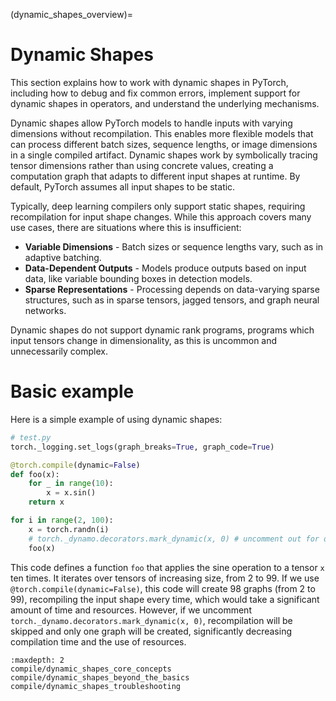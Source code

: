 (dynamic_shapes_overview)=
# Dynamic Shapes

This section explains how to work with dynamic shapes in PyTorch, including how to debug and fix common errors, implement support for dynamic shapes in operators, and understand the underlying mechanisms.

Dynamic shapes allow PyTorch models to handle inputs with varying dimensions without recompilation. This enables more flexible models that can process different batch sizes, sequence lengths, or image dimensions in a single compiled artifact. Dynamic shapes work by symbolically tracing tensor dimensions rather than using concrete values, creating a computation graph that adapts to different input shapes at runtime. By default, PyTorch assumes all input shapes to be static.

Typically, deep learning compilers only support static shapes, requiring recompilation for input shape changes. While this approach covers many use cases, there are situations where this is insufficient:

- **Variable Dimensions** - Batch sizes or sequence lengths vary, such as in adaptive batching.
- **Data-Dependent Outputs** - Models produce outputs based on input data, like variable bounding boxes in detection models.
- **Sparse Representations** - Processing depends on data-varying sparse structures, such as in sparse tensors, jagged tensors, and graph neural networks.

Dynamic shapes do not support dynamic rank programs, programs which input tensors change in dimensionality, as this is uncommon and unnecessarily complex.

# Basic example

Here is a simple example of using dynamic shapes:

```python
# test.py
torch._logging.set_logs(graph_breaks=True, graph_code=True)

@torch.compile(dynamic=False)
def foo(x):
    for _ in range(10):
        x = x.sin()
    return x

for i in range(2, 100):
    x = torch.randn(i)
    # torch._dynamo.decorators.mark_dynamic(x, 0) # uncomment out for dynamic shapes
    foo(x)
```

This code defines a function `foo` that applies the sine operation to a tensor `x`
ten times. It iterates over tensors of increasing size, from 2 to 99. If we
use `@torch.compile(dynamic=False)`, this code will create 98 graphs (from 2 to 99),
recompiling the input shape every time, which would take a significant amount of time
and resources. However, if we uncomment `torch._dynamo.decorators.mark_dynamic(x, 0)`,
recompilation will be skipped and only one graph will be created, significantly
decreasing compilation time and the use of resources.

```{toctree}
:maxdepth: 2
compile/dynamic_shapes_core_concepts
compile/dynamic_shapes_beyond_the_basics
compile/dynamic_shapes_troubleshooting
```

